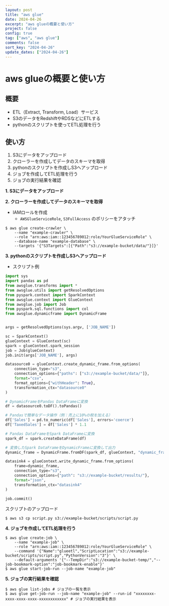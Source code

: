 ```yaml
---
layout: post
title: "aws glue"
date: 2024-04-26
excerpt: "aws glueの概要と使い方"
project: false
config: true
tag: ["aws", "aws glue"]
comments: false
sort_key: "2024-04-26"
update_dates: ["2024-04-26"]
---
```


# aws glueの概要と使い方

## 概要
 - ETL（Extract, Transform, Load）サービス
 - S3のデータをRedshiftやRDSなどにETLする
 - pythonのスクリプトを使ってETL処理を行う

## 使い方
 1. S3にデータをアップロード
 2. クローラーを作成してデータのスキーマを取得
 3. pythonのスクリプトを作成しS3へアップロード
 4. ジョブを作成してETL処理を行う
 5. ジョブの実行結果を確認

**1. S3にデータをアップロード**

**2. クローラーを作成してデータのスキーマを取得**
 - IAMロールを作成
   - `AWSGlueServiceRole`, `S3FullAccess` のポリシーをアタッチ

```console
$ aws glue create-crawler \
    --name "example-crawler" \
    --role "arn:aws:iam::123456789012:role/YourGlueServiceRole" \
    --database-name "example-database" \
    --targets '{"S3Targets":[{"Path":"s3://example-bucket/data/"}]}'
```

**3. pythonのスクリプトを作成しS3へアップロード**
 - スクリプト例

```python
import sys
import pandas as pd
from awsglue.transforms import *
from awsglue.utils import getResolvedOptions
from pyspark.context import SparkContext
from awsglue.context import GlueContext
from awsglue.job import Job
from pyspark.sql.functions import col
from awsglue.dynamicframe import DynamicFrame


args = getResolvedOptions(sys.argv, ['JOB_NAME'])

sc = SparkContext()
glueContext = GlueContext(sc)
spark = glueContext.spark_session
job = Job(glueContext)
job.init(args['JOB_NAME'], args)

datasource0 = glueContext.create_dynamic_frame.from_options(
    connection_type="s3",
    connection_options={"paths": ["s3://example-bucket/data/"]},
    format="csv",
    format_options={"withHeader": True},
    transformation_ctx="datasource0"
)

# DynamicFrameをPandas DataFrameに変換
df = datasource0.toDF().toPandas()

# Pandasで簡単なデータ操作（例：売上に10%の税を加える）
df['Sales'] = pd.to_numeric(df['Sales'], errors='coerce')
df['TaxedSales'] = df['Sales'] * 1.1

# Pandas DataFrameをSpark DataFrameに変換
spark_df = spark.createDataFrame(df)

# 変換したSpark DataFrameをDynamicFrameに変換して出力
dynamic_frame = DynamicFrame.fromDF(spark_df, glueContext, "dynamic_frame")

datasink4 = glueContext.write_dynamic_frame.from_options(
    frame=dynamic_frame,
    connection_type="s3",
    connection_options={"path": "s3://example-bucket/results/"},
    format="json",
    transformation_ctx="datasink4"
)

job.commit()
```

スクリプトのアップロード
```console
$ aws s3 cp script.py s3://example-bucket/scripts/script.py
```

**4. ジョブを作成してETL処理を行う**

```console
$ aws glue create-job \
    --name "example-job" \
    --role "arn:aws:iam::123456789012:role/YourGlueServiceRole" \
    --command '{"Name":"glueetl","ScriptLocation":"s3://example-bucket/scripts/script.py","PythonVersion":"3"}' \
    --default-arguments '{"--TempDir":"s3://example-bucket-temp/","--job-bookmark-option":"job-bookmark-enable"}'
$ aws glue start-job-run --job-name "example-job"
```

**5. ジョブの実行結果を確認**
```console
$ aws glue list-jobs # ジョブの一覧を表示
$ aws glue get-job-run --job-name "example-job" --run-id "xxxxxxxx-xxxx-xxxx-xxxx-xxxxxxxxxxxx" # ジョブの実行結果を表示
```
